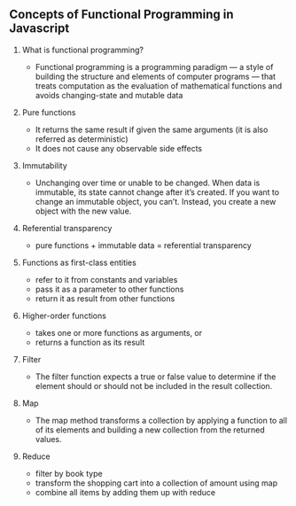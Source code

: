 ## Concepts of Functional Programming in Javascript

1. What is functional programming?

   - Functional programming is a programming paradigm — a style of building the structure and elements of computer programs — that treats computation as the evaluation of mathematical functions and avoids changing-state and mutable data

2. Pure functions

   - It returns the same result if given the same arguments (it is also referred as deterministic)
   - It does not cause any observable side effects

3. Immutability

   - Unchanging over time or unable to be changed. When data is immutable, its state cannot change after it’s created. If you want to change an immutable object, you can’t. Instead, you create a new object with the new value.

4. Referential transparency

   - pure functions + immutable data = referential transparency

5. Functions as first-class entities

   - refer to it from constants and variables
   - pass it as a parameter to other functions
   - return it as result from other functions

6. Higher-order functions

   - takes one or more functions as arguments, or
   - returns a function as its result

7. Filter

   - The filter function expects a true or false value to determine if the element should or should not be included in the result collection.

8. Map

   - The map method transforms a collection by applying a function to all of its elements and building a new collection from the returned values.

9. Reduce
   - filter by book type
   - transform the shopping cart into a collection of amount using map
   - combine all items by adding them up with reduce
